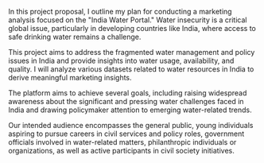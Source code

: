 In this project proposal, I outline my plan for conducting a marketing analysis focused on the "India Water Portal." Water insecurity is a critical global issue, particularly in developing countries like India, where access to safe drinking water remains a challenge.

This project aims to address the fragmented water management and policy issues in India and provide insights into water usage, availability, and quality. I will analyze various datasets related to water resources in India to derive meaningful marketing insights.

The platform aims to achieve several goals, including raising widespread awareness about the significant and pressing water challenges faced in India and drawing policymaker attention to emerging water-related trends.

Our intended audience encompasses the general public, young individuals aspiring to pursue careers in civil services and policy roles, government officials involved in water-related matters, philanthropic individuals or  organizations, as well as active participants in civil society initiatives.
